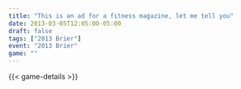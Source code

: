 ```yaml
---
title: "This is an ad for a fitness magazine, let me tell you"
date: 2013-03-05T12:05:00-05:00
draft: false
tags: ["2013 Brier"]
event: "2013 Brier"
game: ""
---
```

{{< game-details >}}
<!--more--> 